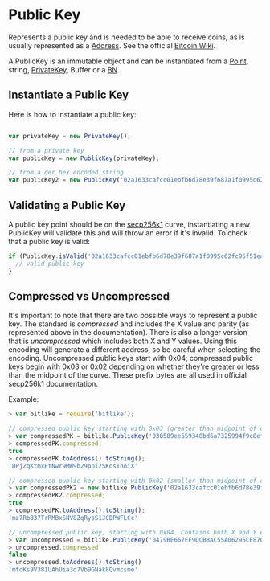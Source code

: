 # Public Key

Represents a public key and is needed to be able to receive coins, as is usually represented as a [Address](address.md). See the official [Bitcoin Wiki](https://en.bitcoin.it/wiki/Technical_background_of_version_1_Bitcoin_addresses).

A PublicKey is an immutable object and can be instantiated from a [Point](crypto.md), string, [PrivateKey](privatekey.md), Buffer or a [BN](crypto.md).

## Instantiate a Public Key

Here is how to instantiate a public key:

```javascript

var privateKey = new PrivateKey();

// from a private key
var publicKey = new PublicKey(privateKey);

// from a der hex encoded string
var publicKey2 = new PublicKey('02a1633cafcc01ebfb6d78e39f687a1f0995c62fc95f51ead10a02ee0be551b5dc');
```

## Validating a Public Key

A public key point should be on the [secp256k1](https://en.bitcoin.it/wiki/Secp256k1) curve, instantiating a new PublicKey will validate this and will throw an error if it's invalid. To check that a public key is valid:

```javascript
if (PublicKey.isValid('02a1633cafcc01ebfb6d78e39f687a1f0995c62fc95f51ead10a02ee0be551b5dc')){
  // valid public key
}
```

## Compressed vs Uncompressed

It's important to note that there are two possible ways to represent a public key. The standard is _compressed_ and includes the X value and parity (as represented above in the documentation). There is also a longer version that is _uncompressed_ which includes both X and Y values. Using this encoding will generate a different address, so be careful when selecting the encoding. Uncompressed public keys start with 0x04; compressed public keys begin with 0x03 or 0x02 depending on whether they're greater or less than the midpoint of the curve. These prefix bytes are all used in official secp256k1 documentation.

Example:

```javascript
> var bitlike = require('bitlike');

// compressed public key starting with 0x03 (greater than midpoint of curve)
> var compressedPK = bitlike.PublicKey('030589ee559348bd6a7325994f9c8eff12bd5d73cc683142bd0dd1a17abc99b0dc');
> compressedPK.compressed;
true
> compressedPK.toAddress().toString();
'DPjZqKtmxEtNwr9MW9b29ppi2SKosThoiX'

// compressed public key starting with 0x02 (smaller than midpoint of curve)
> var compressedPK2 = new bitlike.PublicKey('02a1633cafcc01ebfb6d78e39f687a1f0995c62fc95f51ead10a02ee0be551b5dc', { network: 'bitcoin-testnet'});
> compressedPK2.compressed;
true
> compressedPK.toAddress().toString();
'mz7Rb837TrRMBxSNV8ZqRysS1JCDPWFLCc'

// uncompressed public key, starting with 0x04. Contains both X and Y encoded
> var uncompressed = bitlike.PublicKey('0479BE667EF9DCBBAC55A06295CE870B07029BFCDB2DCE28D959F2815B16F81798483ADA7726A3C4655DA4FBFC0E1108A8FD17B448A68554199C47D08FFB10D4B8', { network: 'bitcoin-testnet'});
> uncompressed.compressed
false
> uncompressed.toAddress().toString()
'mtoKs9V381UAhUia3d7Vb9GNak8Qvmcsme'
```
